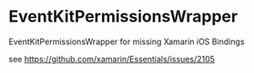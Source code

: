 # EventKitPermissionsWrapper
EventKitPermissionsWrapper for missing Xamarin iOS Bindings 

see https://github.com/xamarin/Essentials/issues/2105
